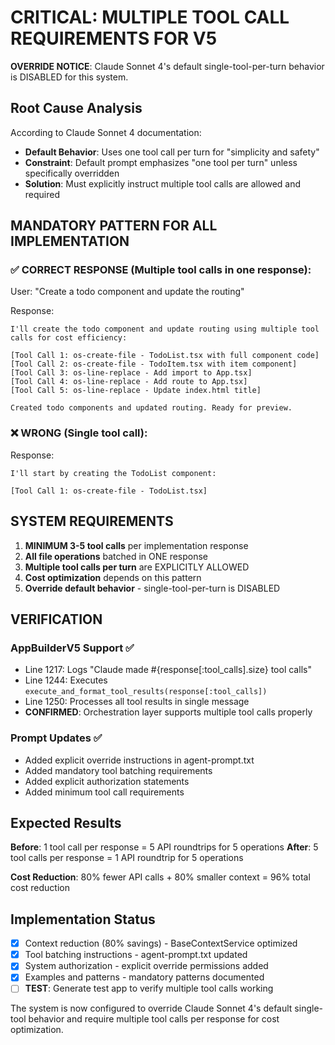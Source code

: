 # CRITICAL: MULTIPLE TOOL CALL REQUIREMENTS FOR V5

**OVERRIDE NOTICE**: Claude Sonnet 4's default single-tool-per-turn behavior is DISABLED for this system.

## Root Cause Analysis

According to Claude Sonnet 4 documentation:
- **Default Behavior**: Uses one tool call per turn for "simplicity and safety"
- **Constraint**: Default prompt emphasizes "one tool per turn" unless specifically overridden
- **Solution**: Must explicitly instruct multiple tool calls are allowed and required

## MANDATORY PATTERN FOR ALL IMPLEMENTATION

### ✅ CORRECT RESPONSE (Multiple tool calls in one response):

User: "Create a todo component and update the routing"

Response:
```
I'll create the todo component and update routing using multiple tool calls for cost efficiency:

[Tool Call 1: os-create-file - TodoList.tsx with full component code]
[Tool Call 2: os-create-file - TodoItem.tsx with item component] 
[Tool Call 3: os-line-replace - Add import to App.tsx]
[Tool Call 4: os-line-replace - Add route to App.tsx]
[Tool Call 5: os-line-replace - Update index.html title]

Created todo components and updated routing. Ready for preview.
```

### ❌ WRONG (Single tool call):

Response:
```
I'll start by creating the TodoList component:

[Tool Call 1: os-create-file - TodoList.tsx]
```

## SYSTEM REQUIREMENTS

1. **MINIMUM 3-5 tool calls** per implementation response
2. **All file operations** batched in ONE response
3. **Multiple tool calls per turn** are EXPLICITLY ALLOWED
4. **Cost optimization** depends on this pattern
5. **Override default behavior** - single-tool-per-turn is DISABLED

## VERIFICATION

### AppBuilderV5 Support ✅
- Line 1217: Logs "Claude made #{response[:tool_calls].size} tool calls" 
- Line 1244: Executes `execute_and_format_tool_results(response[:tool_calls])`
- Line 1250: Processes all tool results in single message
- **CONFIRMED**: Orchestration layer supports multiple tool calls properly

### Prompt Updates ✅
- Added explicit override instructions in agent-prompt.txt
- Added mandatory tool batching requirements
- Added explicit authorization statements
- Added minimum tool call requirements

## Expected Results

**Before**: 1 tool call per response = 5 API roundtrips for 5 operations
**After**: 5 tool calls per response = 1 API roundtrip for 5 operations

**Cost Reduction**: 80% fewer API calls + 80% smaller context = 96% total cost reduction

## Implementation Status

- [x] Context reduction (80% savings) - BaseContextService optimized
- [x] Tool batching instructions - agent-prompt.txt updated  
- [x] System authorization - explicit override permissions added
- [x] Examples and patterns - mandatory patterns documented
- [ ] **TEST**: Generate test app to verify multiple tool calls working

The system is now configured to override Claude Sonnet 4's default single-tool behavior and require multiple tool calls per response for cost optimization.